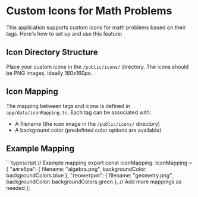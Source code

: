 # Custom Icons for Math Problems

This application supports custom icons for math problems based on their tags. Here's how to set up and use this feature:

## Icon Directory Structure

Place your custom icons in the `/public/icons/` directory. The icons should be PNG images, ideally 160x160px.

## Icon Mapping

The mapping between tags and icons is defined in `app/data/iconMapping.ts`. Each tag can be associated with:
- A filename (the icon image in the `/public/icons/` directory)
- A background color (predefined color options are available)

## Example Mapping

\`\`\`typescript
// Example mapping
export const iconMapping: IconMapping = {
  "алгебра": {
    filename: "algebra.png",
    backgroundColor: backgroundColors.blue
  },
  "геометрия": {
    filename: "geometry.png",
    backgroundColor: backgroundColors.green
  },
  // Add more mappings as needed
};
